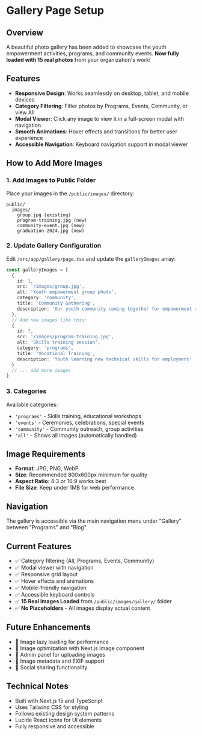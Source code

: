 # Gallery Page Setup

## Overview
A beautiful photo gallery has been added to showcase the youth empowerment activities, programs, and community events. **Now fully loaded with 15 real photos** from your organization's work!

## Features
- **Responsive Design**: Works seamlessly on desktop, tablet, and mobile devices
- **Category Filtering**: Filter photos by Programs, Events, Community, or view All
- **Modal Viewer**: Click any image to view it in a full-screen modal with navigation
- **Smooth Animations**: Hover effects and transitions for better user experience
- **Accessible Navigation**: Keyboard navigation support in modal viewer

## How to Add More Images

### 1. Add Images to Public Folder
Place your images in the `/public/images/` directory:
```
public/
  images/
    group.jpg (existing)
    program-training.jpg (new)
    community-event.jpg (new)
    graduation-2024.jpg (new)
```

### 2. Update Gallery Configuration
Edit `/src/app/gallery/page.tsx` and update the `galleryImages` array:

```typescript
const galleryImages = [
  {
    id: 1,
    src: '/images/group.jpg',
    alt: 'Youth empowerment group photo',
    category: 'community',
    title: 'Community Gathering',
    description: 'Our youth community coming together for empowerment activities'
  },
  // Add new images like this:
  {
    id: 7,
    src: '/images/program-training.jpg',
    alt: 'Skills training session',
    category: 'programs',
    title: 'Vocational Training',
    description: 'Youth learning new technical skills for employment'
  }
  // ... add more images
]
```

### 3. Categories
Available categories:
- `'programs'` - Skills training, educational workshops
- `'events'` - Ceremonies, celebrations, special events  
- `'community'` - Community outreach, group activities
- `'all'` - Shows all images (automatically handled)

## Image Requirements
- **Format**: JPG, PNG, WebP
- **Size**: Recommended 800x600px minimum for quality
- **Aspect Ratio**: 4:3 or 16:9 works best
- **File Size**: Keep under 1MB for web performance

## Navigation
The gallery is accessible via the main navigation menu under "Gallery" between "Programs" and "Blog".

## Current Features
- ✅ Category filtering (All, Programs, Events, Community)
- ✅ Modal viewer with navigation
- ✅ Responsive grid layout
- ✅ Hover effects and animations
- ✅ Mobile-friendly navigation
- ✅ Accessible keyboard controls
- ✅ **15 Real Images Loaded** from `/public/images/gallery/` folder
- ✅ **No Placeholders** - All images display actual content

## Future Enhancements
- 🔄 Image lazy loading for performance
- 🔄 Image optimization with Next.js Image component
- 🔄 Admin panel for uploading images
- 🔄 Image metadata and EXIF support
- 🔄 Social sharing functionality

## Technical Notes
- Built with Next.js 15 and TypeScript
- Uses Tailwind CSS for styling
- Follows existing design system patterns
- Lucide React icons for UI elements
- Fully responsive and accessible
